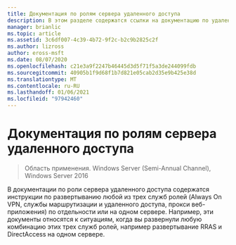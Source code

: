 ```yaml
---
title: Документация по ролям сервера удаленного доступа
description: В этом разделе содержатся ссылки на документацию по удаленному доступу в Windows Server 2016.
manager: brianlic
ms.topic: article
ms.assetid: 3c6df007-4c39-4b72-9f2c-b2c9b2825c2f
ms.author: lizross
author: eross-msft
ms.date: 08/07/2020
ms.openlocfilehash: c21e3a9f2247b46445d3d5f71f5a3de244099fdb
ms.sourcegitcommit: 40905b1f9d68f1b7d821e05cab2d35e9b425e38d
ms.translationtype: MT
ms.contentlocale: ru-RU
ms.lasthandoff: 01/06/2021
ms.locfileid: "97942460"
---
```

# <a name="remote-access-server-role-documentation"></a>Документация по ролям сервера удаленного доступа

>Область применения. Windows Server (Semi-Annual Channel), Windows Server 2016

В документации по роли сервера удаленного доступа содержатся инструкции по развертыванию любой из трех служб ролей (Always On VPN, службы маршрутизации и удаленного доступа, прокси веб-приложения) по отдельности или на одном сервере. Например, эти документы относятся к ситуациям, когда вы развернули любую комбинацию этих трех служб ролей, например развертывание RRAS и DirectAccess на одном сервере.
